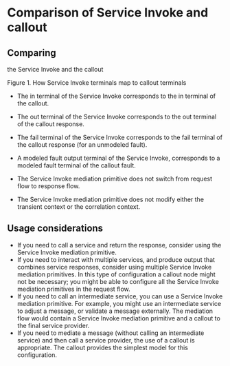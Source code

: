 # Comparison of Service Invoke and callout

## Comparing
the Service
Invoke and the callout

Figure 1. How Service Invoke terminals map to callout
terminals

<!-- image -->

- The in terminal of
the Service Invoke corresponds
to the in terminal of the callout.
- The out terminal
of the Service Invoke
corresponds to the out terminal of the callout
response.
- The fail terminal of the
Service Invoke
corresponds to the fail terminal of the callout
response (for an unmodeled fault).
- A modeled fault output
terminal of the Service Invoke, corresponds
to a modeled fault terminal of the callout fault.

- The Service Invoke mediation primitive does
not switch from request
flow to response flow.
- The Service Invoke mediation primitive
does not modify either
the transient context or the correlation context.

## Usage considerations

- If you need to call a service and return the response,
consider
using the Service Invoke mediation primitive.
- If you need
to interact with multiple services, and produce output
that combines service responses, consider using multiple Service Invoke
mediation primitives. In this type of configuration a callout node
might not be necessary; you might be able to configure all the Service
Invoke mediation primitives in the request flow.
- If you need
to call an intermediate service, you can use a Service
Invoke mediation primitive. For example, you might use an intermediate
service to adjust a message, or validate a message externally. The
mediation flow would contain a Service Invoke mediation primitive
and a callout to the final service provider.
- If you need to
mediate a message (without calling an intermediate
service) and then call a service provider, the use of a callout is
appropriate. The callout provides the simplest model for this configuration.